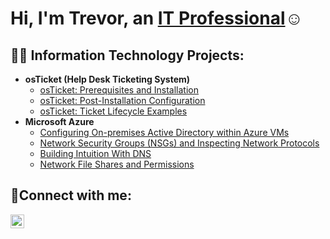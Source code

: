 <h1>Hi, I'm Trevor, an <a href="https://www.linkedin.com/in/trevorbrandt--/">IT Professional</a>☺</h1>

<h2>👨‍💻 Information Technology Projects:</h2>

- <b>osTicket (Help Desk Ticketing System)</b>
  - [osTicket: Prerequisites and Installation](https://github.com/trevorbrandtit/osticket-prereqs)
  - [osTicket: Post-Installation Configuration](https://github.com/trevorbrandtit/post-install-config)
  - [osTicket: Ticket Lifecycle Examples](https://github.com/trevorbrandtit/ticket-lifecycle)
- <b>Microsoft Azure</b>
  - [Configuring On-premises Active Directory within Azure VMs](https://github.com/trevorbrandtit/configure-ad)
  - [Network Security Groups (NSGs) and Inspecting Network Protocols](https://github.com/trevorbrandtit/azure-network-protocols)
  - [Building Intuition With DNS](https://github.com/TrevorBrandtIT/dns-intuition)
  - [Network File Shares and Permissions](https://github.com/TrevorBrandtIT/file-shares-and-permissions)

<h2>🤳Connect with me:</h2>

[<img align="left" alt="Josh | LinkedIn" width="22px" src="https://cdn.jsdelivr.net/npm/simple-icons@v3/icons/linkedin.svg" />][linkedin]


[linkedin]: https://www.linkedin.com/in/trevorbrandt--/
